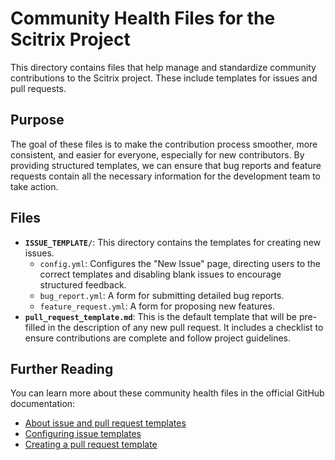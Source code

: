 # Community Health Files for the Scitrix Project

This directory contains files that help manage and standardize community contributions to the Scitrix project. These include templates for issues and pull requests.

## Purpose

The goal of these files is to make the contribution process smoother, more consistent, and easier for everyone, especially for new contributors. By providing structured templates, we can ensure that bug reports and feature requests contain all the necessary information for the development team to take action.

## Files

- **`ISSUE_TEMPLATE/`**: This directory contains the templates for creating new issues.
  - `config.yml`: Configures the "New Issue" page, directing users to the correct templates and disabling blank issues to encourage structured feedback.
  - `bug_report.yml`: A form for submitting detailed bug reports.
  - `feature_request.yml`: A form for proposing new features.
- **`pull_request_template.md`**: This is the default template that will be pre-filled in the description of any new pull request. It includes a checklist to ensure contributions are complete and follow project guidelines.

## Further Reading

You can learn more about these community health files in the official GitHub documentation:

- [About issue and pull request templates](https://docs.github.com/en/communities/using-templates-to-encourage-useful-issues-and-pull-requests/about-issue-and-pull-request-templates)
- [Configuring issue templates](https://docs.github.com/en/communities/using-templates-to-encourage-useful-issues-and-pull-requests/configuring-issue-templates-for-your-repository)
- [Creating a pull request template](https://docs.github.com/en/communities/using-templates-to-encourage-useful-issues-and-pull-requests/creating-a-pull-request-template-for-your-repository)
